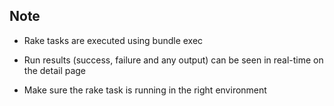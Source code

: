 ## Note
* Rake tasks are executed using 
bundle exec

* Run results (success, failure and any output) can be seen in real-time on the detail page
* Make sure the rake task is running in the right environment
